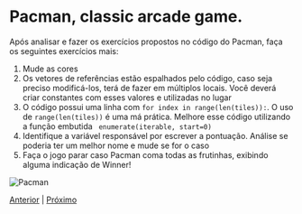 # Pacman, classic arcade game.

Após analisar e fazer os exercícios propostos no código do Pacman, faça
os seguintes exercícios mais:

1. Mude as cores
1. Os vetores de referências estão espalhados pelo código, caso seja preciso
modificá-los, terá de fazer em múltiplos locais. Você deverá criar constantes
com esses valores e utilizadas no lugar
1. O código possui uma linha com `for index in range(len(tiles)):`. O uso
de `range(len(tiles))` é uma má prática. Melhore esse código utilizando a função
embutida ` enumerate(iterable, start=0)`
1. Identifique a variável responsável por escrever a pontuação. Análise se 
poderia ter um melhor nome e mude se for o caso
1. Faça o jogo parar caso Pacman coma todas as frutinhas, exibindo alguma 
indicação de Winner!


![Pacman](https://grantjenks.com/docs/freegames/_static/pacman.gif
"Pacman")

[Anterior](03_freegames.md) | [Próximo](04_fpg_pacman.md)
